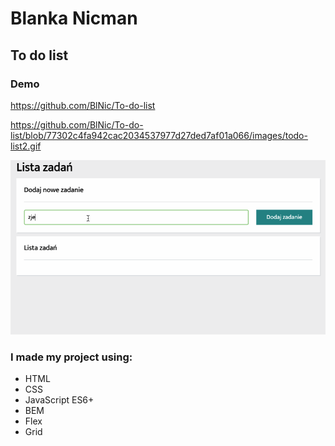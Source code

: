 # Blanka Nicman
## To do list 

### Demo

https://github.com/BlNic/To-do-list

https://github.com/BlNic/To-do-list/blob/77302c4fa942cac2034537977d27ded7af01a066/images/todo-list2.gif

![Todolist-gif](https://github.com/BlNic/To-do-list/blob/main/images/todo-list2.gif?raw=true)


### I made my project using:
- HTML
- CSS
- JavaScript ES6+
- BEM
- Flex
- Grid 